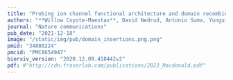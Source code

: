 ```yaml
---
title: "Probing ion channel functional architecture and domain recombination compatibility by massively parallel domain insertion profiling"
authors: "**Willow Coyote-Maestas**, David Nedrud, Antonio Suma, Yungui He, Kenneth A Matreyek, Douglas M Fowler, Vincenzo Carnevale, Chad L Myers, Daniel Schmidt"
journal: "Nature communications"
pub_date: "2021-12-18"
image: "/static/img/pub/domain_insertions.png.png"
pmid: "34880224"
pmcid: "PMC8654947"
biorxiv_version: "2020.12.09.418442v2"
pdf: #"http://cdn.fraserlab.com/publications/2023_Macdonald.pdf"
---
```

